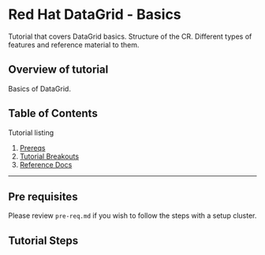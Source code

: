 # Red Hat DataGrid - Basics

Tutorial that covers DataGrid basics.  Structure of the CR.  Different types of features and reference material to them.

## Overview of tutorial

Basics of DataGrid.

## Table of Contents

Tutorial listing

1. [Prereqs](#pre-requisites)
2. [Tutorial Breakouts](#tutorial-steps)
3. [Reference Docs](#reference-documents)

---

## Pre requisites

Please review `pre-req.md` if you wish to follow the steps with a setup cluster.

## Tutorial Steps